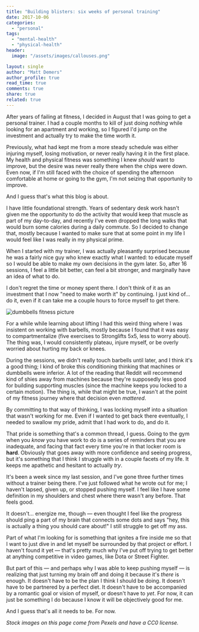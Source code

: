 ```yaml
---
title: "Building blisters: six weeks of personal training"
date: 2017-10-06
categories: 
  - "personal"
tags: 
  - "mental-health"
  - "physical-health"
header:
  image: "/assets/images/callouses.png"

layout: single
author: "Matt Demers"
author_profile: true
read_time: true
comments: true
share: true
related: true
---
```


After years of failing at fitness, I decided in August that I was going to get a personal trainer. I had a couple months to kill of just doing _nothing_ while looking for an apartment and working, so I figured I'd jump on the investment and actually try to make the time worth it.

Previously, what had kept me from a more steady schedule was either injuring myself, losing motivation, or never really having it in the first place. My health and physical fitness was something I knew _should_ want to improve, but the desire was never really there when the chips were down. Even now, if I'm still faced with the choice of spending the afternoon comfortable at home or going to the gym, I'm not seizing that opportunity to improve.

And I guess that's what this blog is about.

I have little foundational strength. Years of sedentary desk work hasn't given me the opportunity to do the activity that would keep that muscle as part of my day-to-day, and recently I've even dropped the long walks that would burn some calories during a daily commute. So I decided to change that, mostly because I wanted to make sure that at some point in my life I would feel like I was really in my physical prime.

When I started with my trainer, I was actually pleasantly surprised because he was a fairly nice guy who knew exactly what I wanted: to educate myself so I would be able to make my own decisions in the gym later. So, after 16 sessions, I feel a little bit better, can feel a bit stronger, and marginally have an idea of what to do.

I don't regret the time or money spent there. I don't think of it as an investment that I now "need to make worth it" by continuing. I just kind of... do it, even if it can take me a couple hours to force myself to get there.

![dumbbells fitness picture](images/dumbbells_banner.png)

For a while while learning about lifting I had this weird thing where I was insistent on working with barbells, mostly because I found that it was easy to compartmentalize (five exercises to Stronglifts 5x5, less to worry about). The thing was, I would consistently plateau, injure myself, or be overly worried about hurting my back or knees.

During the sessions, we didn't really touch barbells until later, and I think it's a good thing; I kind of broke this conditioning thinking that machines or dumbbells were inferior. A lot of the reading that Reddit will recommend kind of shies away from machines because they're supposedly less good for building supporting muscles (since the machine keeps you locked to a certain motion). The thing is, while that might be true, I wasn't at the point of my fitness journey where that decision even _mattered_.

By committing to that way of thinking, I was locking myself into a situation that wasn't working for me. Even if I wanted to get back there eventually, I needed to swallow my pride, admit that I had work to do, and do it.

That pride is something that's a common thread, I guess. Going to the gym when you _know_ you have work to do is a series of reminders that you are inadequate, and facing that fact every time you're in that locker room is **hard**. Obviously that goes away with more confidence and seeing progress, but it's something that I think I struggle with in a couple facets of my life. It keeps me apathetic and hesitant to actually _try_.

It's been a week since my last session, and I've gone three further times without a trainer being there. I've just followed what he wrote out for me; I haven't lapsed, given up, or stopped pushing myself. I feel like I have some definition in my shoulders and chest where there wasn't any before. That feels good.

It doesn't... energize me, though — even thought I feel like the progress should ping a part of my brain that connects some dots and says "hey, this is actually a thing you should care about!" I still struggle to get off my ass.

Part of what I'm looking for is something that ignites a fire inside me so that I want to just dive in and let myself be surrounded by that project or effort. I haven't found it yet — that's pretty much why I've put off trying to get better at anything competitive in video games, like Dota or Street Fighter.

But part of this — and perhaps why I was able to keep pushing myself — is realizing that just turning my brain off and doing it because it's _there_ is enough. It doesn't have to be the plan I think I should be doing. It doesn't have to be partnered by a perfect diet. It doesn't have to be accompanied by a romantic goal or vision of myself, or doesn't have to _yet_. For now, it can just be something I do because I know it will be objectively good for me.

And I guess that's all it needs to be. For now.

_Stock images on this page come from Pexels and have a CC0 license._

